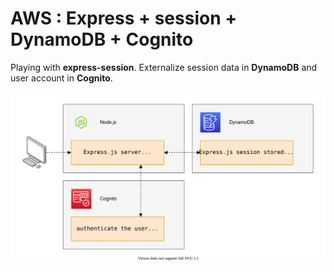 # AWS : Express + session + DynamoDB + Cognito

Playing with **express-session**. Externalize session data in **DynamoDB** and user account in **Cognito**.

![architecture.svg](architecture.svg)